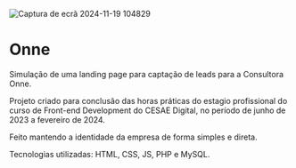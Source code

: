 
![Captura de ecrã 2024-11-19 104829](https://github.com/user-attachments/assets/31c68e14-8744-49a3-982c-816d342b5ad4)

# Onne

Simulação de uma landing page para captação de leads para a Consultora Onne. 

Projeto criado para conclusão das horas práticas do estagio profissional do curso de Front-end Development do CESAE Digital, no período de junho de 2023 a fevereiro de 2024.

Feito mantendo a identidade da empresa de forma simples e direta.

Tecnologias utilizadas: HTML, CSS, JS, PHP e MySQL.

